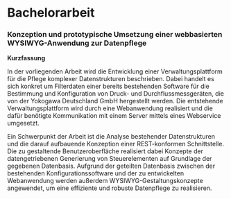 # Bachelorarbeit

### Konzeption und prototypische Umsetzung einer webbasierten WYSIWYG-Anwendung zur Datenpflege

**Kurzfassung**

In der vorliegenden Arbeit wird die Entwicklung einer Verwaltungsplattform für die Pflege komplexer Datenstrukturen beschrieben. Dabei handelt es sich konkret um Filterdaten einer bereits bestehenden Software für die Bestimmung und Konfiguration von Druck- und Durchflussmessgeräten, die von der Yokogawa Deutschland GmbH hergestellt werden. Die entstehende Verwaltungsplattform wird durch eine Webanwendung realisiert und die dafür benötigte Kommunikation mit einem Server mittels eines Webservice umgesetzt.

Ein Schwerpunkt der Arbeit ist die Analyse bestehender Datenstrukturen und die darauf aufbauende Konzeption einer REST-konformen Schnittstelle. Die zu gestaltende Benutzeroberfläche realisiert dabei Konzepte der datengetriebenen Generierung von Steuerelementen auf Grundlage der gegebenen Datenbasis. Aufgrund der geteilten Datenbasis zwischen der bestehenden Konfigurationssoftware und der zu entwickelten Webanwendung werden außerdem WYSIWYG-Gestaltungskonzepte angewendet, um eine effiziente und robuste Datenpflege zu realisieren.